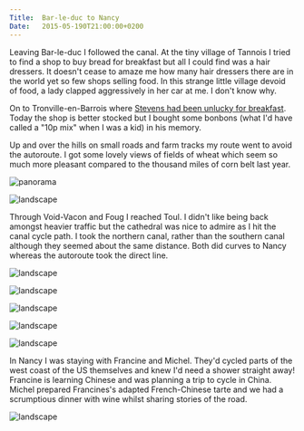 ```yaml
---
Title:	Bar-le-duc to Nancy
Date:	2015-05-190T21:00:00+0200
---
```


Leaving Bar-le-duc I followed the canal. At the tiny village of Tannois I tried to find a shop to buy bread for breakfast but all I could find was a hair dressers. It doesn't cease to amaze me how many hair dressers there are in the world yet so few shops selling food. In this strange little village devoid of food, a lady clapped aggressively in her car at me. I don't know why.

On to Tronville-en-Barrois where [Stevens had been unlucky for breakfast](http://www.strudel.org.uk/blog/stevens/000145.shtml). Today the shop is better stocked but I bought some bonbons (what I'd have called a "10p mix" when I was a kid) in his memory.

Up and over the hills on small roads and farm tracks my route went to avoid the autoroute. I got some lovely views of fields of wheat which seem so much more pleasant compared to the thousand miles of corn belt last year.

![panorama](https://farm8.staticflickr.com/7735/17431822993_43e7108a4f_k_d.jpg "Hills from Tronville")

![landscape](https://farm6.staticflickr.com/5459/18053288511_436d5a88fb.jpg "A field of wheat near the autoroute")

Through Void-Vacon and Foug I reached Toul. I didn't like being back amongst heavier traffic but the cathedral was nice to admire as I hit the canal cycle path. I took the northern canal, rather than the southern canal although they seemed about the same distance. Both did curves to Nancy whereas the autoroute took the direct line.

![landscape](https://farm8.staticflickr.com/7798/17429849394_4061dabd6b.jpg "Toul cathedral")

![landscape](https://farm6.staticflickr.com/5345/17864760070_bd26ccdd9a.jpg "Cycle path")

![landscape](https://farm1.staticflickr.com/499/19455913211_47a23fdaae.jpg "View from the canal cycle path")

![landscape](https://farm1.staticflickr.com/412/19264062400_578d804c45.jpg "Amorous French ladybirds")

![landscape](https://farm4.staticflickr.com/3770/19265561189_9e86886894.jpg "Still following the canal")

In Nancy I was staying with Francine and Michel. They'd cycled parts of the west coast of the US themselves and knew I'd need a shower straight away! Francine is learning Chinese and was planning a trip to cycle in China. Michel prepared Francines's adapted French-Chinese tarte and we had a scrumptious dinner with wine whilst sharing stories of the road.

![landscape](https://farm1.staticflickr.com/328/19265557689_4190f440e0.jpg "The wonderful Francine and Michel")